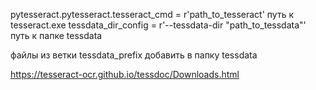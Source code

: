 pytesseract.pytesseract.tesseract_cmd = r'path_to_tesseract' путь к tesseract.exe 
tessdata_dir_config = r'--tessdata-dir "path_to_tessdata"' путь к папке tessdata

файлы из ветки tessdata_prefix добавить в папку tessdata


https://tesseract-ocr.github.io/tessdoc/Downloads.html
